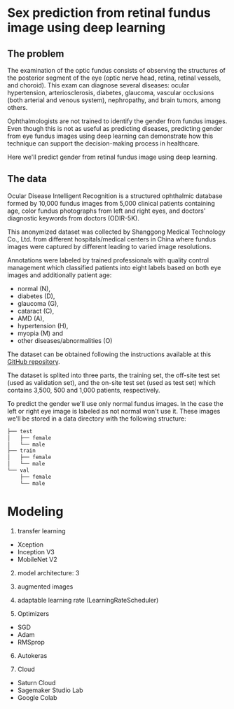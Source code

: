 # Sex prediction from retinal fundus image using deep learning


## The problem

The examination of the optic fundus consists of observing the structures of the posterior segment of the eye (optic nerve head, retina, retinal vessels, and choroid). This exam can diagnose several diseases: ocular hypertension, arteriosclerosis, diabetes, glaucoma, vascular occlusions (both arterial and venous system), nephropathy, and brain tumors, among others.

Ophthalmologists are not trained to identify the gender from fundus images. Even though this is not as useful as predicting diseases, predicting gender from eye fundus images using deep learning can demonstrate how this technique can support the decision-making process in healthcare.

Here we'll predict gender from retinal fundus image using deep learning.


## The data

Ocular Disease Intelligent Recognition is a structured ophthalmic database formed by 10,000 fundus images from 5,000 clinical patients containing age, color fundus photographs from left and right eyes, and doctors' diagnostic keywords from doctors (ODIR-5K). 

This anonymized dataset was collected by Shanggong Medical Technology Co., Ltd. from different hospitals/medical centers in China where fundus images were captured by different leading to varied image resolutions. 

Annotations were labeled by trained professionals with quality control management which classified patients into eight labels based on both eye images and additionally patient age:
* normal (N), 
* diabetes (D), 
* glaucoma (G), 
* cataract (C), 
* AMD (A), 
* hypertension (H), 
* myopia (M) and 
* other diseases/abnormalities (O) 

The dataset can be obtained following the instructions available at this [GitHub repository](https://github.com/nkicsl/OIA-ODIR).

The dataset is splited into three parts, the training set, the off-site test set (used as validation set), and the on-site test set (used as test set) which contains 3,500, 500 and 1,000 patients, respectively.

To predict the gender we'll use only normal fundus images. In the case the left or right eye image is labeled as not normal won't use it. These images we'll be stored in a data directory with the following structure:

```bash
├── test
│   ├── female
│   └── male
├── train
│   ├── female
│   └── male
└── val
    ├── female
    └── male
```

# Modeling

1. transfer learning
* Xception
* Inception V3
* MobileNet V2

2. model architecture: 3

3. augmented images

4. adaptable learning rate (LearningRateScheduler)

5. Optimizers
* SGD
* Adam
* RMSprop

6. Autokeras

7. Cloud
* Saturn Cloud 
* Sagemaker Studio Lab
* Google Colab


